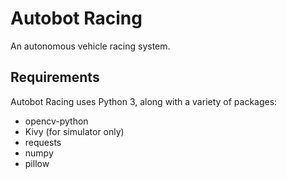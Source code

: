 # Autobot Racing
An autonomous vehicle racing system.

## Requirements

Autobot Racing uses Python 3, along with a variety of packages:

 * opencv-python
 * Kivy (for simulator only)
 * requests
 * numpy
 * pillow